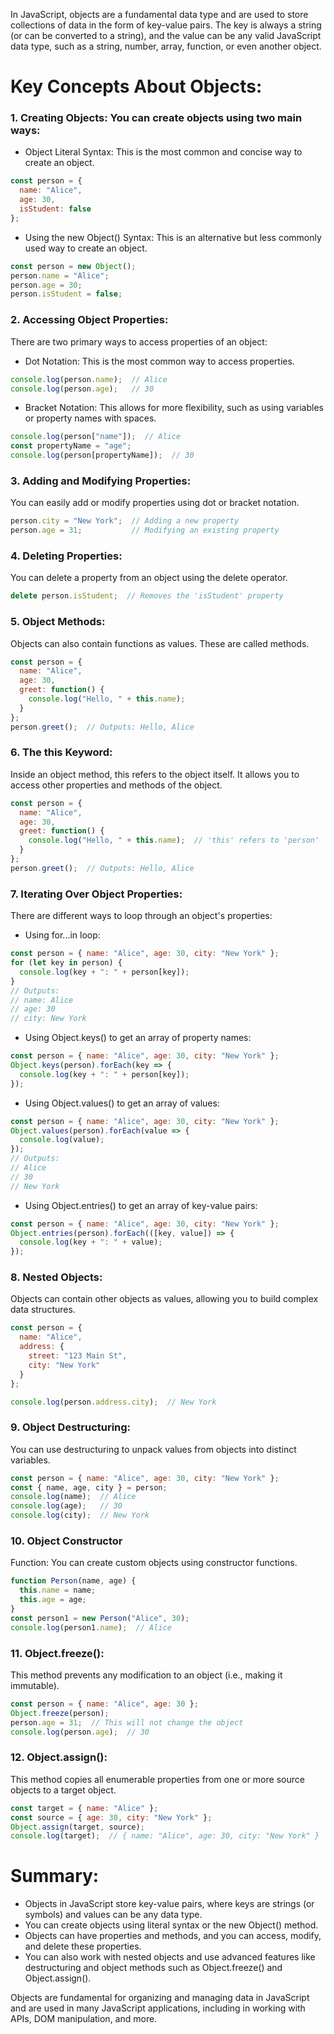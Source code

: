 In JavaScript, objects are a fundamental data type and are used to store collections of data in the form of key-value pairs. The key is always a string (or can be converted to a string), and the value can be any valid JavaScript data type, such as a string, number, array, function, or even another object.

# Key Concepts About Objects:

### 1. Creating Objects: You can create objects using two main ways:

* Object Literal Syntax: This is the most common and concise way to create an object.


```js
const person = {
  name: "Alice",
  age: 30,
  isStudent: false
};
```


* Using the new Object() Syntax: This is an alternative but less commonly used way to create an object.

```js
const person = new Object();
person.name = "Alice";
person.age = 30;
person.isStudent = false;
```


### 2. Accessing Object Properties: 
There are two primary ways to access properties of an object:

* Dot Notation: This is the most common way to access properties.

```js
console.log(person.name);  // Alice
console.log(person.age);   // 30
```

* Bracket Notation: This allows for more flexibility, such as using variables or property names with spaces.

```js
console.log(person["name"]);  // Alice
const propertyName = "age";
console.log(person[propertyName]);  // 30
```

### 3. Adding and Modifying Properties: 
You can easily add or modify properties using dot or bracket notation.

```js
person.city = "New York";  // Adding a new property
person.age = 31;           // Modifying an existing property
```
### 4. Deleting Properties: 
You can delete a property from an object using the delete operator.

```js
delete person.isStudent;  // Removes the 'isStudent' property
```

### 5. Object Methods: 
Objects can also contain functions as values. These are called methods.

```js
const person = {
  name: "Alice",
  age: 30,
  greet: function() {
    console.log("Hello, " + this.name);
  }
};
person.greet();  // Outputs: Hello, Alice
```
### 6. The this Keyword: 
Inside an object method, this refers to the object itself. It allows you to access other properties and methods of the object.

```js
const person = {
  name: "Alice",
  age: 30,
  greet: function() {
    console.log("Hello, " + this.name);  // 'this' refers to 'person'
  }
};
person.greet();  // Outputs: Hello, Alice
```

### 7. Iterating Over Object Properties: 
There are different ways to loop through an object's properties:

* Using for...in loop:

```js
const person = { name: "Alice", age: 30, city: "New York" };
for (let key in person) {
  console.log(key + ": " + person[key]);
}
// Outputs:
// name: Alice
// age: 30
// city: New York
```


* Using Object.keys() to get an array of property names:

```js
const person = { name: "Alice", age: 30, city: "New York" };
Object.keys(person).forEach(key => {
  console.log(key + ": " + person[key]);
});
```

* Using Object.values() to get an array of values:

```js
const person = { name: "Alice", age: 30, city: "New York" };
Object.values(person).forEach(value => {
  console.log(value);
});
// Outputs:
// Alice
// 30
// New York
```

* Using Object.entries() to get an array of key-value pairs:

```js
const person = { name: "Alice", age: 30, city: "New York" };
Object.entries(person).forEach(([key, value]) => {
  console.log(key + ": " + value);
});
```

### 8. Nested Objects: 
Objects can contain other objects as values, allowing you to build complex data structures.

```js
const person = {
  name: "Alice",
  address: {
    street: "123 Main St",
    city: "New York"
  }
};

console.log(person.address.city);  // New York
```

### 9. Object Destructuring: 
You can use destructuring to unpack values from objects into distinct variables.

```js
const person = { name: "Alice", age: 30, city: "New York" };
const { name, age, city } = person;
console.log(name);  // Alice
console.log(age);   // 30
console.log(city);  // New York
```

### 10. Object Constructor 
Function: You can create custom objects using constructor functions.

```js
function Person(name, age) {
  this.name = name;
  this.age = age;
}
const person1 = new Person("Alice", 30);
console.log(person1.name);  // Alice
```
### 11. Object.freeze(): 
This method prevents any modification to an object (i.e., making it immutable).

```js
const person = { name: "Alice", age: 30 };
Object.freeze(person);
person.age = 31;  // This will not change the object
console.log(person.age);  // 30
```
### 12. Object.assign(): 
This method copies all enumerable properties from one or more source objects to a target object.

```js
const target = { name: "Alice" };
const source = { age: 30, city: "New York" };
Object.assign(target, source);
console.log(target);  // { name: "Alice", age: 30, city: "New York" }
```

# Summary:
* Objects in JavaScript store key-value pairs, where keys are strings (or symbols) and values can be any data type.
* You can create objects using literal syntax or the new Object() method.
* Objects can have properties and methods, and you can access, modify, and delete these properties.
* You can also work with nested objects and use advanced features like destructuring and object methods such as Object.freeze() and Object.assign().

Objects are fundamental for organizing and managing data in JavaScript and are used in many JavaScript applications, including in working with APIs, DOM manipulation, and more.